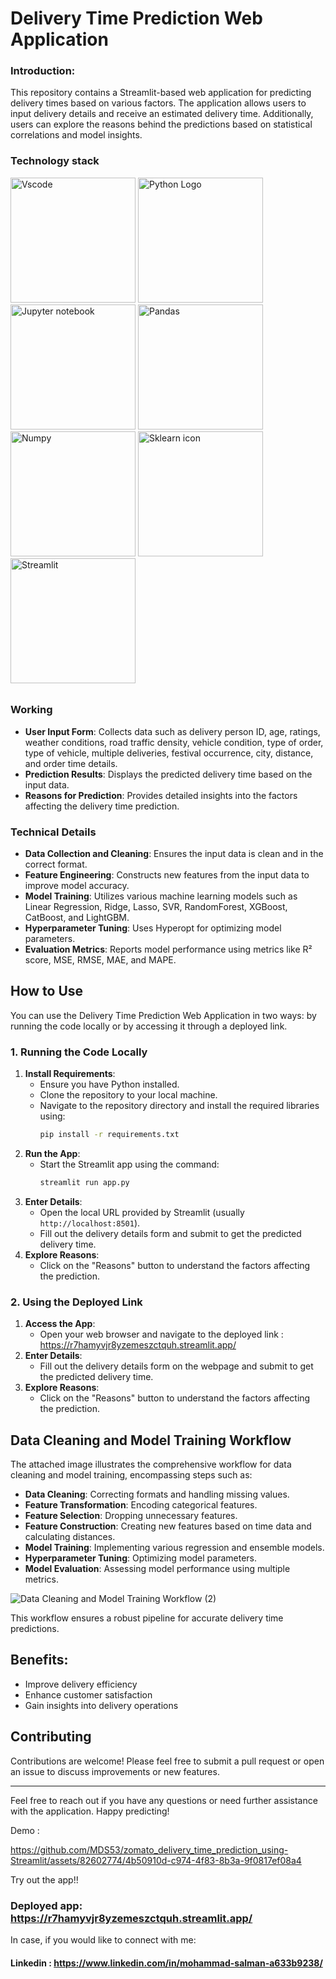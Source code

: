# Delivery Time Prediction Web Application

### Introduction:
This repository contains a Streamlit-based web application for predicting delivery times based on various factors. The application allows users to input delivery details and receive an estimated delivery time. Additionally, users can explore the reasons behind the predictions based on statistical correlations and model insights.

### Technology stack 
<img src="https://github.com/MDS53/Adultcensusincome-_/assets/82602774/4a1d188d-a4bc-4d25-881d-80e6db331914" alt="Vscode" width="200"/>

<img src="https://github.com/MDS53/Adultcensusincome-_/assets/82602774/4f0730f0-0f7f-4536-af72-ca89802f8b77" alt="Python Logo" width="200"/>

<img src="https://github.com/MDS53/Adultcensusincome-_/assets/82602774/b5ab334c-4f77-4e07-9556-99c6874022e1" alt="Jupyter notebook" width="200"/>

<img src="https://github.com/MDS53/Adultcensusincome-_/assets/82602774/df040526-5e3f-4309-92a2-b092e0bfea9f" alt="Pandas" width="200"/>

<img src="https://github.com/MDS53/Adultcensusincome-_/assets/82602774/708ee0a7-f846-494b-b1ec-a22fa1bf572e" alt="Numpy" width="200"/>

<img src="https://github.com/MDS53/Adultcensusincome-_/assets/82602774/9ff1d913-4cd5-4411-a6b4-0cd66eaf6acb" alt="Sklearn icon" width="200"/>

<img src="https://github.com/MDS53/Youtube-Content-Scrapper/assets/82602774/18062093-e3bf-4dc6-b3c4-9e060d29b144" alt="Streamlit" width="200"/>


######

### Working

- **User Input Form**: Collects data such as delivery person ID, age, ratings, weather conditions, road traffic density, vehicle condition, type of order, type of vehicle, multiple deliveries, festival occurrence, city, distance, and order time details.
- **Prediction Results**: Displays the predicted delivery time based on the input data.
- **Reasons for Prediction**: Provides detailed insights into the factors affecting the delivery time prediction.

### Technical Details

- **Data Collection and Cleaning**: Ensures the input data is clean and in the correct format.
- **Feature Engineering**: Constructs new features from the input data to improve model accuracy.
- **Model Training**: Utilizes various machine learning models such as Linear Regression, Ridge, Lasso, SVR, RandomForest, XGBoost, CatBoost, and LightGBM.
- **Hyperparameter Tuning**: Uses Hyperopt for optimizing model parameters.
- **Evaluation Metrics**: Reports model performance using metrics like R² score, MSE, RMSE, MAE, and MAPE.


## How to Use

You can use the Delivery Time Prediction Web Application in two ways: by running the code locally or by accessing it through a deployed link.

### 1. Running the Code Locally

1. **Install Requirements**: 
   - Ensure you have Python installed.
   - Clone the repository to your local machine.
   - Navigate to the repository directory and install the required libraries using:
     ```bash
     pip install -r requirements.txt
     ```
2. **Run the App**:
   - Start the Streamlit app using the command:
     ```bash
     streamlit run app.py
     ```
3. **Enter Details**:
   - Open the local URL provided by Streamlit (usually `http://localhost:8501`).
   - Fill out the delivery details form and submit to get the predicted delivery time.
4. **Explore Reasons**:
   - Click on the "Reasons" button to understand the factors affecting the prediction.

### 2. Using the Deployed Link

1. **Access the App**:
   - Open your web browser and navigate to the deployed link :
     https://r7hamyvjr8yzemeszctquh.streamlit.app/
2. **Enter Details**:
   - Fill out the delivery details form on the webpage and submit to get the predicted delivery time.
3. **Explore Reasons**:
   - Click on the "Reasons" button to understand the factors affecting the prediction.

## Data Cleaning and Model Training Workflow

The attached image illustrates the comprehensive workflow for data cleaning and model training, encompassing steps such as:

- **Data Cleaning**: Correcting formats and handling missing values.
- **Feature Transformation**: Encoding categorical features.
- **Feature Selection**: Dropping unnecessary features.
- **Feature Construction**: Creating new features based on time data and calculating distances.
- **Model Training**: Implementing various regression and ensemble models.
- **Hyperparameter Tuning**: Optimizing model parameters.
- **Model Evaluation**: Assessing model performance using multiple metrics.

![Data Cleaning and Model Training Workflow (2)](https://github.com/MDS53/zomato_delivery_time_prediction_using-Streamlit/assets/82602774/792045d4-3574-4420-a9b2-bcbcd222681f)

This workflow ensures a robust pipeline for accurate delivery time predictions.


## Benefits:

 -  Improve delivery efficiency
 -  Enhance customer satisfaction
 -  Gain insights into delivery operations



## Contributing

Contributions are welcome! Please feel free to submit a pull request or open an issue to discuss improvements or new features.

---

Feel free to reach out if you have any questions or need further assistance with the application. Happy predicting!

Demo : 

https://github.com/MDS53/zomato_delivery_time_prediction_using-Streamlit/assets/82602774/4b50910d-c974-4f83-8b3a-9f0817ef08a4

Try out the app!! 
### Deployed app: https://r7hamyvjr8yzemeszctquh.streamlit.app/


In case, if you would like to connect with me:
#### Linkedin : https://www.linkedin.com/in/mohammad-salman-a633b9238/
